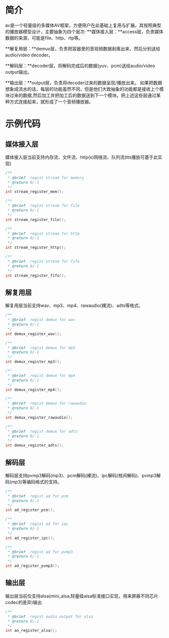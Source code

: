 # 简介

av是一个轻量级的多媒体AV框架，方便用户在此基础上复用与扩展。其按照典型的播放器模型设计，主要抽象为四个层次:
**媒体接入层：**access层，负责媒体数据的来源，可能是file、http、rtp等。

**解复用层：**demux层，负责把容器里的音视频数据剥离出来，然后分别送给audio/video  decoder。

**解码层：**decoder层，将解码完成后的数据(yuv、pcm)送给audio/video output输出。

**输出层：**output层，负责将decoder过来的数据呈现/播放出来。
如果把数据想象成流水的话，每层的功能虽然不同，但是他们大致抽象的功能都是接收上个模块过来的数据,然后加工并把加工后的数据送到下一个模块。把上述这些层通过某种方式连接起来，就形成了一个音频播放器。

# 示例代码
## 媒体接入层

媒体接入层当前支持内存流、文件流、http(s)网络流、队列流(tts播放可基于此实现)

```c
/**
 * @brief  regist stream for memory
 * @return 0/-1
 */
int stream_register_mem();

/**
 * @brief  regist stream for file
 * @return 0/-1
 */
int stream_register_file();

/**
 * @brief  regist stream for http
 * @return 0/-1
 */
int stream_register_http();

/**
 * @brief  regist stream for fifo
 * @return 0/-1
 */
int stream_register_fifo(); 
```

## 解复用层

解复用层当前支持wav、mp3、mp4、rawaudio(裸流)、adts等格式。

```c
/**
 * @brief  regist demux for wav
 * @return 0/-1
 */
int demux_register_wav();

/**
 * @brief  regist demux for mp3
 * @return 0/-1
 */
int demux_register_mp3();

/**
 * @brief  regist demux for mp4
 * @return 0/-1
 */
int demux_register_mp4();

/**
 * @brief  regist demux for rawaudio
 * @return 0/-1
 */
int demux_register_rawaudio();

/**
 * @brief  regist demux for adts
 * @return 0/-1
 */
int demux_register_adts();
```

## 解码层

解码层支持pvmp3解码(mp3)、pcm解码(裸流)、ipc解码(核间解码)、pvmp3解码(mp3)等编码格式的支持。

```c
/**
 * @brief  regist ad for pcm
 * @return 0/-1
 */
int ad_register_pcm();

/**
 * @brief  regist ad for ipc
 * @return 0/-1
 */
int ad_register_ipc();

/**
 * @brief  regist ad for pvmp3
 * @return 0/-1
 */
int ad_register_pvmp3();

```

## 输出层

输出层当前仅支持alsa(mini_alsa,轻量级alsa标准接口实现，用来屏蔽不同芯片codec的差异)输出

```c
/**
 * @brief  regist audio output for alsa
 * @return 0/-1
 */
int ao_register_alsa();
```
